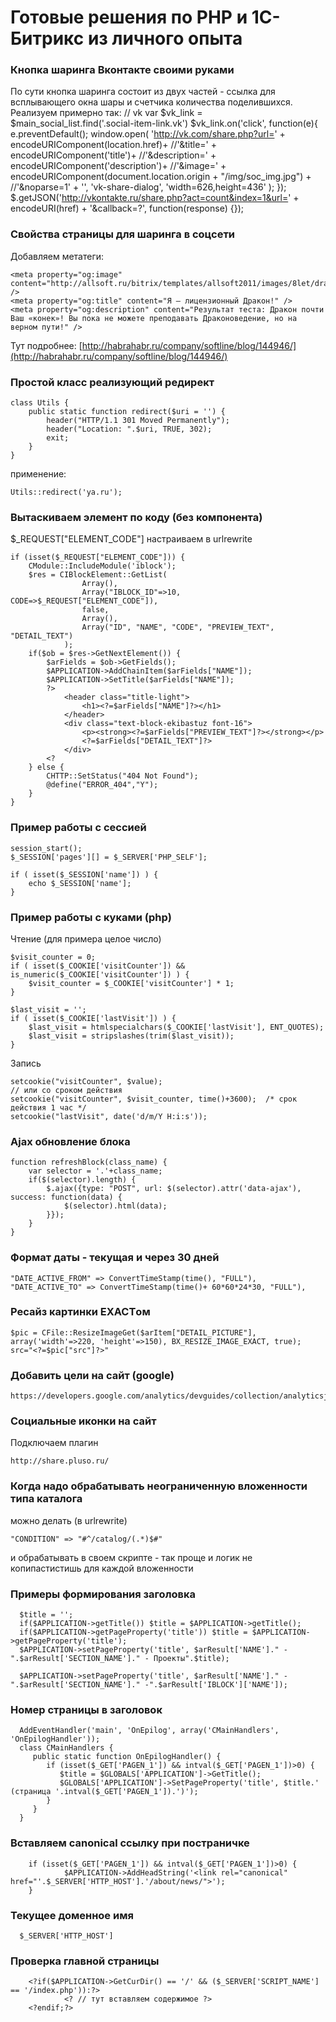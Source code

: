 # Готовые решения по PHP и 1С-Битрикс из личного опыта

### Кнопка шаринга Вконтакте своими руками
По сути кнопка шаринга состоит из двух частей - ссылка для всплывающего окна шары и счетчика количества поделившихся. Реализуем примерно так:
	// vk
	var $vk_link = $main_social_list.find('.social-item-link.vk')
	$vk_link.on('click', function(e){
		e.preventDefault();
		window.open(
			    'http://vk.com/share.php?url=' + encodeURIComponent(location.href)+
			    //'&title=' + encodeURIComponent('title')+
			    //'&description=' + encodeURIComponent('description')+
			    //'&image=' + encodeURIComponent(document.location.origin + "/img/soc_img.jpg") +
			    //'&noparse=1' +
			    '',
			    'vk-share-dialog',
			    'width=626,height=436'
			);
	});
	$.getJSON('http://vkontakte.ru/share.php?act=count&index=1&url=' + encodeURI(href) + '&callback=?', function(response) {});

### Свойства страницы для шаринга в соцсети
Добавляем метатеги:

	<meta property="og:image" content="http://allsoft.ru/bitrix/templates/allsoft2011/images/8let/dragon_normal.jpg" />
	<meta property="og:title" content="Я – лицензионный Дракон!" />
	<meta property="og:description" content="Результат теста: Дракон почти Ваш «конек»! Вы пока не можете преподавать Драконоведение, но на верном пути!" />
	
Тут подробнее: [http://habrahabr.ru/company/softline/blog/144946/](http://habrahabr.ru/company/softline/blog/144946/)

### Простой класс реализующий редирект
	class Utils {
	    public static function redirect($uri = '') {
	        header("HTTP/1.1 301 Moved Permanently");
	        header("Location: ".$uri, TRUE, 302);
	        exit;
	    }
	}

применение:

	Utils::redirect('ya.ru');

### Вытаскиваем элемент по коду (без компонента)
$_REQUEST["ELEMENT_CODE"] настраиваем в urlrewrite

	if (isset($_REQUEST["ELEMENT_CODE"])) {
		CModule::IncludeModule('iblock');
		$res = CIBlockElement::GetList(
					Array(), 
					Array("IBLOCK_ID"=>10, CODE=>$_REQUEST["ELEMENT_CODE"]), 
					false, 
					Array(), 
					Array("ID", "NAME", "CODE", "PREVIEW_TEXT", "DETAIL_TEXT")
				);
		if($ob = $res->GetNextElement()) {
			$arFields = $ob->GetFields();
			$APPLICATION->AddChainItem($arFields["NAME"]);
			$APPLICATION->SetTitle($arFields["NAME"]);
			?>
				<header class="title-light">
					<h1><?=$arFields["NAME"]?></h1>
				</header>
				<div class="text-block-ekibastuz font-16"> 
					<p><strong><?=$arFields["PREVIEW_TEXT"]?></strong></p>
					<?=$arFields["DETAIL_TEXT"]?>
				</div>
			<?
		} else {
			CHTTP::SetStatus("404 Not Found");
			@define("ERROR_404","Y");
		}
	}

### Пример работы с сессией
	session_start();
	$_SESSION['pages'][] = $_SERVER['PHP_SELF'];
	
	if ( isset($_SESSION['name']) ) {
		echo $_SESSION['name'];
	}

### Пример работы с куками (php)
Чтение (для примера целое число)

	$visit_counter = 0;
	if ( isset($_COOKIE['visitCounter']) && is_numeric($_COOKIE['visitCounter']) ) {
		$visit_counter = $_COOKIE['visitCounter'] * 1;
	}
	
	$last_visit = '';
	if ( isset($_COOKIE['lastVisit']) ) {
		$last_visit = htmlspecialchars($_COOKIE['lastVisit'], ENT_QUOTES);
		$last_visit = stripslashes(trim($last_visit));
	}

Запись

	setcookie("visitCounter", $value);
	// или со сроком действия
	setcookie("visitCounter", $visit_counter, time()+3600);  /* срок действия 1 час */
	setcookie("lastVisit", date('d/m/Y H:i:s'));

### Ajax обновление блока
    function refreshBlock(class_name) {
		var selector = '.'+class_name;
		if($(selector).length) {
			$.ajax({type: "POST", url: $(selector).attr('data-ajax'), success: function(data) {
				$(selector).html(data);				
			}});
		}
	}

### Формат даты - текущая и через 30 дней
    "DATE_ACTIVE_FROM" => ConvertTimeStamp(time(), "FULL"),
    "DATE_ACTIVE_TO" => ConvertTimeStamp(time()+ 60*60*24*30, "FULL"),

### Ресайз картинки EXACTом
    $pic = CFile::ResizeImageGet($arItem["DETAIL_PICTURE"], array('width'=>220, 'height'=>150), BX_RESIZE_IMAGE_EXACT, true);
    src="<?=$pic["src"]?>"

### Добавить цели на сайт (google)
    https://developers.google.com/analytics/devguides/collection/analyticsjs/events

### Социальные иконки на сайт
Подключаем плагин

    http://share.pluso.ru/ 

### Когда надо обрабатывать неограниченную вложенности типа каталога
можно делать (в urlrewrite)

    "CONDITION" => "#^/catalog/(.*)$#"
    
и обрабатывать в своем скрипте - так проще и логик не копипастистишь для каждой вложенности

### Примеры формирования заголовка
      $title = '';
      if($APPLICATION->getTitle()) $title = $APPLICATION->getTitle();
      if($APPLICATION->getPageProperty('title')) $title = $APPLICATION->getPageProperty('title');
      $APPLICATION->setPageProperty('title', $arResult['NAME']." - ".$arResult['SECTION_NAME']." - Проекты".$title);
      
      $APPLICATION->setPageProperty('title', $arResult['NAME']." - ".$arResult['SECTION_NAME']." -".$arResult['IBLOCK']['NAME']);

### Номер страницы в заголовок
      AddEventHandler('main', 'OnEpilog', array('CMainHandlers', 'OnEpilogHandler'));  
      class CMainHandlers { 
         public static function OnEpilogHandler() {
            if (isset($_GET['PAGEN_1']) && intval($_GET['PAGEN_1'])>0) {
               $title = $GLOBALS['APPLICATION']->GetTitle();
               $GLOBALS['APPLICATION']->SetPageProperty('title', $title.' (страница '.intval($_GET['PAGEN_1']).')');
            }
         }
      }

### Вставляем canonical ссылку при постраничке
        if (isset($_GET['PAGEN_1']) && intval($_GET['PAGEN_1'])>0) {
                $APPLICATION->AddHeadString('<link rel="canonical" href="'.$_SERVER['HTTP_HOST'].'/about/news/">');
        }

### Текущее доменное имя
      $_SERVER['HTTP_HOST']

### Проверка главной страницы
        <?if($APPLICATION->GetCurDir() == '/' && ($_SERVER['SCRIPT_NAME'] == '/index.php')):?>
                <? // тут вставляем содержимое ?>
        <?endif;?>
